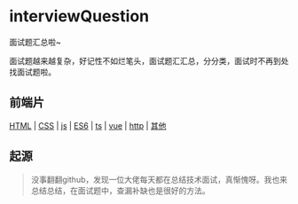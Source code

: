 # interviewQuestion
面试题汇总啦~

面试题越来越复杂，好记性不如烂笔头，面试题汇汇总，分分类，面试时不再到处找面试题啦。

## 前端片

[HTML](https://github.com/zhaodengping/interview-question/blob/master/front/html.md) | [CSS](https://github.com/zhaodengping/interview-question/blob/master/front/css.md) | [js](https://github.com/zhaodengping/interview-question/blob/master/front/js.md) | [ES6](https://github.com/zhaodengping/interview-question/blob/master/front/es6.md) | [ts](https://github.com/zhaodengping/interview-question/blob/master/front/ts.md) | [vue](https://github.com/zhaodengping/interview-question/blob/master/front/vue.md) | [http](https://github.com/zhaodengping/interview-question/blob/master/front/http.md) | [其他](https://github.com/zhaodengping/interview-question/blob/master/front/more.md)

## 起源

>没事翻翻github，发现一位大佬每天都在总结技术面试，真惭愧呀。我也来总结总结，在面试题中，查漏补缺也是很好的方法。
